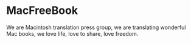 MacFreeBook
===========

We are Macintosh translation press group, we are translating wonderful Mac books, we love life, love to share, love freedom.